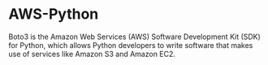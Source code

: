 # AWS-Python

Boto3 is the Amazon Web Services (AWS) Software Development Kit (SDK) for Python, which allows Python developers to write software that makes use of services like Amazon S3 and Amazon EC2. 
